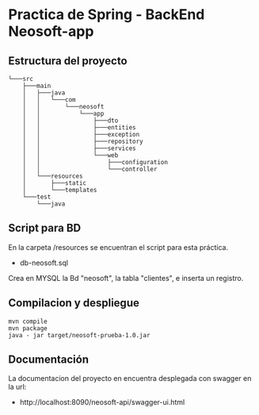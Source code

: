 
# Practica de Spring - BackEnd Neosoft-app 

## Estructura del proyecto
```
└───src
    ├───main
    │   ├───java
    │   │   └───com
    │   │       └───neosoft
    │   │           └───app
    │   │               ├───dto
    │   │               ├───entities
    │   │               ├───exception
    │   │               ├───repository
    │   │               ├───services
    │   │               └───web
    │   │                   ├───configuration
    │   │                   └───controller
    │   └───resources
    │       ├───static
    │       └───templates
    └───test
        └───java

```

## Script para BD
En la carpeta /resources se encuentran el script para esta práctica.
* db-neosoft.sql

Crea en MYSQL la Bd "neosoft", la tabla "clientes", e inserta un registro.

## Compilacion y despliegue 
```
mvn compile
mvn package
java - jar target/neosoft-prueba-1.0.jar
```

## Documentación

La documentacion del proyecto en encuentra desplegada con swagger en la url:

* http://localhost:8090/neosoft-api/swagger-ui.html
